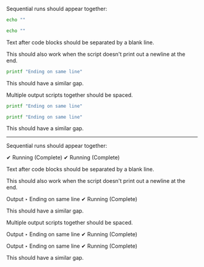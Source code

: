 Sequential runs should appear together:

``` bash
echo ""
```

``` bash
echo ""
```

Text after code blocks should be separated by a blank line.

This should also work when the script doesn't print out a newline at the end.

``` bash stdout
printf "Ending on same line"
```

This should have a similar gap.

Multiple output scripts together should be spaced.

``` bash stdout
printf "Ending on same line"
```

``` bash stdout
printf "Ending on same line"
```

This should have a similar gap.

-----

Sequential runs should appear together:

✔ Running (Complete)
✔ Running (Complete)

Text after code blocks should be separated by a blank line.

This should also work when the script doesn't print out a newline at the end.

Output
‣ Ending on same line
✔ Running (Complete)

This should have a similar gap.

Multiple output scripts together should be spaced.

Output
‣ Ending on same line
✔ Running (Complete)

Output
‣ Ending on same line
✔ Running (Complete)

This should have a similar gap.